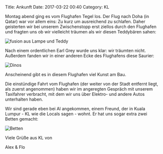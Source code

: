 Title: Ankunft
Date: 2017-03-22 00:40
Category: KL


Montag abend ging es vom Flughafen Tegel los. Der Flug nach Doha (in Qatar) war vor allem eins:
Zu kurz um ausreichend zu schlafen. Daher geisterten wir bei unserem Zwischenstopp erst ziellos durch den Flughafen und fragten uns ob wir vielleicht träumen als wir diesen Teddybären sahen:

![fusion aus Lampe und Teddy]({filename}/images/teddy.jpg)

Nach einem ordentlichen Earl Grey wurde uns klar: wir träumten nicht. Außerdem fanden wir in einer anderen Ecke des Flughafens diese Saurier:

![Dinos]({filename}/images/dinos.jpg)

Anscheinend gibt es in diesem Flughafen viel Kunst am Bau.

Die einstündige Fahrt vom Flughafen (der weiter von der Stadt entfernt liegt, als zuerst angenommen) haben wir im angeregten Gespräch mit unserem Taxifahrer verbracht, mit dem wir uns über Elektro- und andere Autos unterhalten haben.

Wir sind gerade eben bei Al angekommen, einem Freund, der in Kuala Lumpur - KL wie die Locals sagen - wohnt.
Er hat uns sogar extra zwei Betten gemacht:

![Betten]({filename}/images/beds.jpg)

Viele Grüße aus KL von

Alex & Flo
